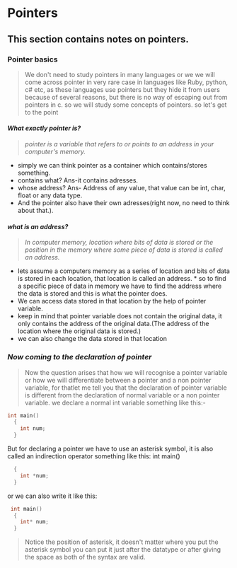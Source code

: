# Pointers
## This section contains notes on pointers.
### Pointer basics
>We don't need to study pointers in many languages or we we will come across pointer in very rare case in languages like Ruby, python, c# etc, as these languages use pointers but they hide it from users because of several reasons, but there is no way of escaping out from pointers in c. so we will study some concepts of pointers.
>so let's get to the point

#### _What exactly pointer is?_

>_pointer is a variable that refers to or points to an address in your computer's memory._

* simply we can think pointer as a container which contains/stores something.
* contains what? Ans-it contains adresses.
* whose address? Ans- Address of any value, that value can be int, char, float or any data type.
* And the pointer also have their own adresses(right now, no need to think about that.).


#### _what is an address?_

>_In computer memory, location where bits of data is stored or the position in the memory where some piece of data is stored is called an address._
* lets assume a computers memory as a series of location and bits of data is stored in each location, that location is called an address. * so to find a specific piece of data in memory we have to find the address where the data is stored and this is what the pointer does.  
* We can access data stored in that location by the help of pointer variable.
* keep in mind that pointer variable does not contain the original data, it only contains the address of the original data.(The address of the location where the original data is stored.)
* we can also change the data stored in that location 

### _Now coming to the declaration of pointer_
>Now the question arises that how we will recognise a pointer variable or how we will differentiate between a pointer and a non pointer variable, for thatlet me tell you that the declaration of pointer variable is different from the declaration of normal variable or a non pointer variable.
we declare a normal int variable something like this:-
```c
int main()
  {
    int num;
  }
```

But for declaring a pointer we have to use an asterisk symbol, it is also called an indirection operator something like this:
int main()
```c
  {
    int *num;
  }
 ```
 
 or we can also write it like this:
 ```c
  int main()
   { 
     int* num;
   }
   ```
>Notice the position of asterisk, it doesn't matter where you put the asterisk symbol you can put it just after the datatype or after giving the space as both of the syntax are valid.
  
  
  
  
  
  
